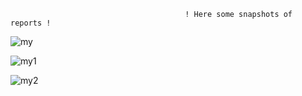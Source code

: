                                            ! Here some snapshots of reports !

![my](https://github.com/Manjesh30Verma/Superstore1_PowerBi/assets/144987266/4ee71c23-a35c-4716-8a9e-2168d77df27f)

![my1](https://github.com/Manjesh30Verma/Superstore1_PowerBi/assets/144987266/d262891f-271b-4f79-8208-26e71641b79c)

![my2](https://github.com/Manjesh30Verma/Superstore1_PowerBi/assets/144987266/3d300818-27b5-4a65-8b84-a56aec6d2db4)
